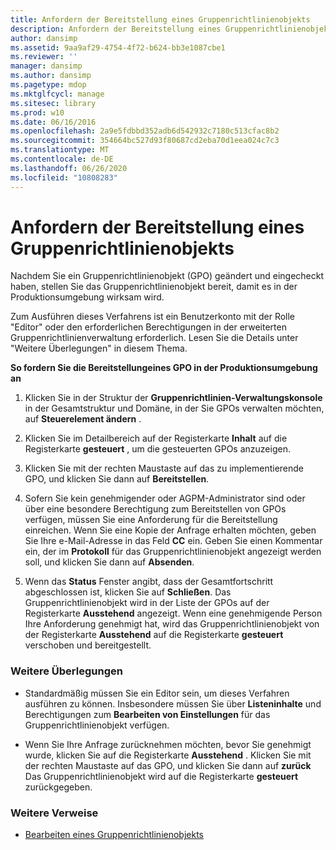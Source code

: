 ```yaml
---
title: Anfordern der Bereitstellung eines Gruppenrichtlinienobjekts
description: Anfordern der Bereitstellung eines Gruppenrichtlinienobjekts
author: dansimp
ms.assetid: 9aa9af29-4754-4f72-b624-bb3e1087cbe1
ms.reviewer: ''
manager: dansimp
ms.author: dansimp
ms.pagetype: mdop
ms.mktglfcycl: manage
ms.sitesec: library
ms.prod: w10
ms.date: 06/16/2016
ms.openlocfilehash: 2a9e5fdbbd352adb6d542932c7180c513cfac8b2
ms.sourcegitcommit: 354664bc527d93f80687cd2eba70d1eea024c7c3
ms.translationtype: MT
ms.contentlocale: de-DE
ms.lasthandoff: 06/26/2020
ms.locfileid: "10808283"
---
```

# Anfordern der Bereitstellung eines Gruppenrichtlinienobjekts


Nachdem Sie ein Gruppenrichtlinienobjekt (GPO) geändert und eingecheckt haben, stellen Sie das Gruppenrichtlinienobjekt bereit, damit es in der Produktionsumgebung wirksam wird.

Zum Ausführen dieses Verfahrens ist ein Benutzerkonto mit der Rolle "Editor" oder den erforderlichen Berechtigungen in der erweiterten Gruppenrichtlinienverwaltung erforderlich. Lesen Sie die Details unter "Weitere Überlegungen" in diesem Thema.

**So fordern Sie die Bereitstellungeines GPO in der Produktionsumgebung an**

1.  Klicken Sie in der Struktur der **Gruppenrichtlinien-Verwaltungskonsole** in der Gesamtstruktur und Domäne, in der Sie GPOs verwalten möchten, auf **Steuerelement ändern** .

2.  Klicken Sie im Detailbereich auf der Registerkarte **Inhalt** auf die Registerkarte **gesteuert** , um die gesteuerten GPOs anzuzeigen.

3.  Klicken Sie mit der rechten Maustaste auf das zu implementierende GPO, und klicken Sie dann auf **Bereitstellen**.

4.  Sofern Sie kein genehmigender oder AGPM-Administrator sind oder über eine besondere Berechtigung zum Bereitstellen von GPOs verfügen, müssen Sie eine Anforderung für die Bereitstellung einreichen. Wenn Sie eine Kopie der Anfrage erhalten möchten, geben Sie Ihre e-Mail-Adresse in das Feld **CC** ein. Geben Sie einen Kommentar ein, der im **Protokoll** für das Gruppenrichtlinienobjekt angezeigt werden soll, und klicken Sie dann auf **Absenden**.

5.  Wenn das **Status** Fenster angibt, dass der Gesamtfortschritt abgeschlossen ist, klicken Sie auf **Schließen**. Das Gruppenrichtlinienobjekt wird in der Liste der GPOs auf der Registerkarte **Ausstehend** angezeigt. Wenn eine genehmigende Person Ihre Anforderung genehmigt hat, wird das Gruppenrichtlinienobjekt von der Registerkarte **Ausstehend** auf die Registerkarte **gesteuert** verschoben und bereitgestellt.

### Weitere Überlegungen

-   Standardmäßig müssen Sie ein Editor sein, um dieses Verfahren ausführen zu können. Insbesondere müssen Sie über **Listeninhalte** und Berechtigungen zum **Bearbeiten von Einstellungen** für das Gruppenrichtlinienobjekt verfügen.

-   Wenn Sie Ihre Anfrage zurücknehmen möchten, bevor Sie genehmigt wurde, klicken Sie auf die Registerkarte **Ausstehend** . Klicken Sie mit der rechten Maustaste auf das GPO, und klicken Sie dann auf **zurück** Das Gruppenrichtlinienobjekt wird auf die Registerkarte **gesteuert** zurückgegeben.

### Weitere Verweise

-   [Bearbeiten eines Gruppenrichtlinienobjekts](editing-a-gpo.md)

 

 





